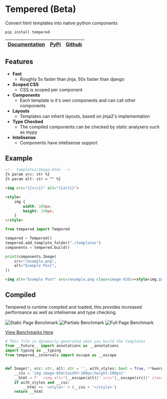 # Tempered (Beta)

Convert html templates into native python components

```python
pip install tempered
```

| [Documentation](https://github.com/Ben-Brady/tempered/blob/main/Documentation.md) | [PyPi](https://pypi.org/project/tempered) | [Github](https://github.com/Ben-Brady/tempered)|
| - | - | - |

## Features

- **Fast**
  - Roughly 5x faster than jinja, 50x faster than django
- **Scoped CSS**
  - CSS is scoped per component
- **Components**
  - Each template is it's own components and can call other components
- **Layouts**
  - Templates can inherit layouts, based on jinja2's implementation
- **Type Checked**
  - The compiled components can be checked by static analysers such as mypy
- **Intelisense**
  - Components have intelisense support

## Example

```html
<!-- templates/Image.html -->
{% param src: str %}
{% param alt: str = "" %}

<img src="{{src}}" alt="{{alt}}">

<style>
    img {
        width: 100px;
        height: 100px;
    }
</style>
```

```python
from tempered import Tempered

tempered = Tempered()
tempered.add_template_folder("./templates")
components = tempered.build()

print(components.Image(
    src="/example.png",
    alt="Example Post",
))
```

```html
<img alt="Example Post" src=/example.png class=image-83dc><style>img.image-83dc{width:100px;height:100px}</style>
```

## Compiled

Tempered is runtime compiled and loaded, this provides increased performance as well as intelisense and type checking.

<picture>
  <img align="center" alt="Static Page Benchmark" src="https://github.com/Ben-Brady/tempered/assets/64110708/a9c3242c-872d-4969-878d-fb39547ca67a">
</picture>
<picture align="center">
  <img align="center" alt="Partials Benchmark" src="https://github.com/Ben-Brady/tempered/assets/64110708/6bbc6c1d-107b-47b3-9b59-fb9c78e6352f">
</picture>
<picture align="center">
  <img align="center" alt="Full Page Benchmark" src="https://github.com/Ben-Brady/tempered/assets/64110708/684ff121-a2c9-41df-94dd-f5c0aa136d3e">
</picture>

[View Benchmarks Here](https://github.com/Ben-Brady/tempered/tree/main/benchmarks)

```python
# This file is dynamicly generated when you build the templates
from __future__ import annotations as __annotations
import typing as __typing
from tempered._internals import escape as __escape


def Image(*, src: str, alt: str = '', with_styles: bool = True, **kwargs: __typing.Any) -> str:
    __css = 'img.image-83dc{width:100px;height:100px}'
    __html = f'  <img alt="{__escape(alt)}" src="{__escape(src)}" class=image-83dc>'
    if with_styles and __css:
        __html += '<style>' + (__css + '</style>')
    return __html

```
